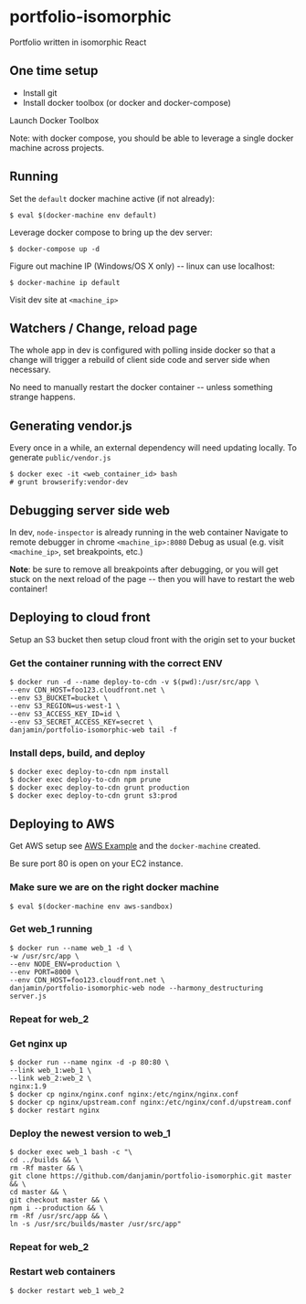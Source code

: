 # portfolio-isomorphic

Portfolio written in isomorphic React


## One time setup

- Install git
- Install docker toolbox (or docker and docker-compose)

Launch Docker Toolbox

Note: with docker compose, you should be able to leverage a single docker machine
across projects.


## Running

Set the `default` docker machine active (if not already):

```
$ eval $(docker-machine env default)
```

Leverage docker compose to bring up the dev server:

```
$ docker-compose up -d
```

Figure out machine IP (Windows/OS X only) -- linux can use localhost:

```
$ docker-machine ip default
```

Visit dev site at `<machine_ip>`


## Watchers / Change, reload page

The whole app in dev is configured with polling inside docker so that
a change will trigger a rebuild of client side code and server side when necessary.

No need to manually restart the docker container -- unless something strange happens.


## Generating vendor.js

Every once in a while, an external dependency will need updating locally.
To generate `public/vendor.js`

```
$ docker exec -it <web_container_id> bash
# grunt browserify:vendor-dev
```

## Debugging server side web

In dev, `node-inspector` is already running in the web container
Navigate to remote debugger in chrome `<machine_ip>:8080`
Debug as usual (e.g. visit `<machine_ip>`, set breakpoints, etc.)

**Note**: be sure to remove all breakpoints after debugging, or you will get
stuck on the next reload of the page -- then you will have to restart the web
container!

## Deploying to cloud front

Setup an S3 bucket then setup cloud front with the origin set to your bucket

### Get the container running with the correct ENV

```
$ docker run -d --name deploy-to-cdn -v $(pwd):/usr/src/app \
--env CDN_HOST=foo123.cloudfront.net \
--env S3_BUCKET=bucket \
--env S3_REGION=us-west-1 \
--env S3_ACCESS_KEY_ID=id \
--env S3_SECRET_ACCESS_KEY=secret \
danjamin/portfolio-isomorphic-web tail -f
```

### Install deps, build, and deploy

```
$ docker exec deploy-to-cdn npm install
$ docker exec deploy-to-cdn npm prune
$ docker exec deploy-to-cdn grunt production
$ docker exec deploy-to-cdn grunt s3:prod
```

## Deploying to AWS

Get AWS setup see [AWS Example](https://docs.docker.com/machine/examples/aws/)
and the `docker-machine` created.

Be sure port 80 is open on your EC2 instance.

### Make sure we are on the right docker machine

```
$ eval $(docker-machine env aws-sandbox)
```

### Get web_1 running

```
$ docker run --name web_1 -d \
-w /usr/src/app \
--env NODE_ENV=production \
--env PORT=8000 \
--env CDN_HOST=foo123.cloudfront.net \
danjamin/portfolio-isomorphic-web node --harmony_destructuring server.js
```

### Repeat for web_2

### Get nginx up

```
$ docker run --name nginx -d -p 80:80 \
--link web_1:web_1 \
--link web_2:web_2 \
nginx:1.9
$ docker cp nginx/nginx.conf nginx:/etc/nginx/nginx.conf
$ docker cp nginx/upstream.conf nginx:/etc/nginx/conf.d/upstream.conf
$ docker restart nginx
```

### Deploy the newest version to web_1

```
$ docker exec web_1 bash -c "\
cd ../builds && \
rm -Rf master && \
git clone https://github.com/danjamin/portfolio-isomorphic.git master && \
cd master && \
git checkout master && \
npm i --production && \
rm -Rf /usr/src/app && \
ln -s /usr/src/builds/master /usr/src/app"
```

### Repeat for web_2

### Restart web containers

```
$ docker restart web_1 web_2
```
